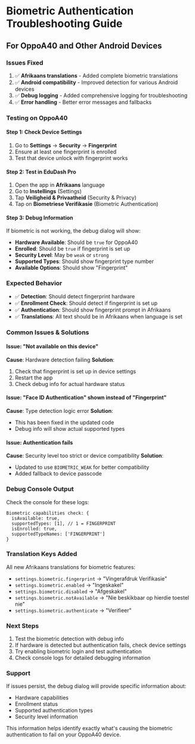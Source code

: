 # Biometric Authentication Troubleshooting Guide

## For OppoA40 and Other Android Devices

### Issues Fixed
1. ✅ **Afrikaans translations** - Added complete biometric translations
2. ✅ **Android compatibility** - Improved detection for various Android devices
3. ✅ **Debug logging** - Added comprehensive logging for troubleshooting
4. ✅ **Error handling** - Better error messages and fallbacks

### Testing on OppoA40

#### Step 1: Check Device Settings
1. Go to **Settings** → **Security** → **Fingerprint**
2. Ensure at least one fingerprint is enrolled
3. Test that device unlock with fingerprint works

#### Step 2: Test in EduDash Pro
1. Open the app in **Afrikaans** language
2. Go to **Instellings** (Settings)
3. Tap **Veiligheid & Privaatheid** (Security & Privacy)
4. Tap on **Biometriese Verifikasie** (Biometric Authentication)

#### Step 3: Debug Information
If biometric is not working, the debug dialog will show:
- **Hardware Available**: Should be `true` for OppoA40
- **Enrolled**: Should be `true` if fingerprint is set up
- **Security Level**: May be `weak` or `strong`
- **Supported Types**: Should show fingerprint type number
- **Available Options**: Should show "Fingerprint"

### Expected Behavior
- ✅ **Detection**: Should detect fingerprint hardware
- ✅ **Enrollment Check**: Should detect if fingerprint is set up
- ✅ **Authentication**: Should show fingerprint prompt in Afrikaans
- ✅ **Translations**: All text should be in Afrikaans when language is set

### Common Issues & Solutions

#### Issue: "Not available on this device"
**Cause**: Hardware detection failing
**Solution**: 
1. Check that fingerprint is set up in device settings
2. Restart the app
3. Check debug info for actual hardware status

#### Issue: "Face ID Authentication" shown instead of "Fingerprint"
**Cause**: Type detection logic error
**Solution**: 
- This has been fixed in the updated code
- Debug info will show actual supported types

#### Issue: Authentication fails
**Cause**: Security level too strict or device compatibility
**Solution**:
- Updated to use `BIOMETRIC_WEAK` for better compatibility
- Added fallback to device passcode

### Debug Console Output
Check the console for these logs:
```
Biometric capabilities check: {
  isAvailable: true,
  supportedTypes: [1], // 1 = FINGERPRINT
  isEnrolled: true,
  supportedTypeNames: ['FINGERPRINT']
}
```

### Translation Keys Added
All new Afrikaans translations for biometric features:
- `settings.biometric.fingerprint` → "Vingerafdruk Verifikasie"
- `settings.biometric.enabled` → "Ingeskakel" 
- `settings.biometric.disabled` → "Afgeskakel"
- `settings.biometric.notAvailable` → "Nie beskikbaar op hierdie toestel nie"
- `settings.biometric.authenticate` → "Verifieer"

### Next Steps
1. Test the biometric detection with debug info
2. If hardware is detected but authentication fails, check device settings
3. Try enabling biometric login and test authentication
4. Check console logs for detailed debugging information

### Support
If issues persist, the debug dialog will provide specific information about:
- Hardware capabilities
- Enrollment status
- Supported authentication types
- Security level information

This information helps identify exactly what's causing the biometric authentication to fail on your OppoA40 device.